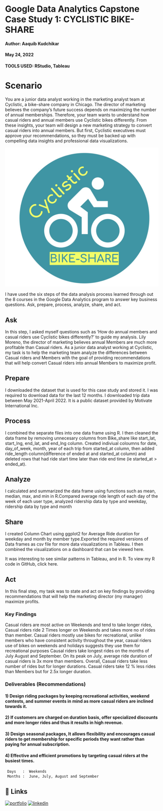 
# Google Data Analytics Capstone Case Study 1: CYCLISTIC BIKE-SHARE
#### Author: Aaquib Kudchikar

#### May 24, 2022

#### TOOLS USED: RStudio, Tableau

# Scenario

You are a junior data analyst working in the marketing analyst team at Cyclistic, a bike-share company in Chicago. The director of marketing believes the company’s future success depends on maximizing the number of annual memberships. Therefore, your team wants to understand how casual riders and annual members use Cyclistic bikes differently. From these insights, your team will design a new marketing strategy to convert casual riders into annual members. But first, Cyclistic executives must approve your recommendations, so they must be backed up with compelling data insights and professional data visualizations.

![Cyclistic](https://github.com/AaquibCodes/Analytics_Projects/blob/master/BIke_Share/Cyclistic.jpeg)

I have used the six steps of the data analysis process learned through out the 8 courses in the Google Data Analytics program to answer key business questions. Ask, prepare, process, analyze, share, and act.

## Ask
In this step, I asked myself questions such as ‘How do annual members and casual riders use Cyclistic bikes differently?’ to guide my analysis. Lily Moreno, the director of marketing believes annual Members are much more profitable than Casual riders. As a junior data analyst working at Cyclistic, my task is to help the marketing team analyze the differences between Casual riders and Members with the goal of providing recommendations that will help convert Casual riders into annual Members to maximize profit.

## Prepare
I downloaded the dataset that is used for this case study and stored it. I was required to download data for the last 12 months. I downloaded trip data between May 2021-April 2022. It is a public dataset provided by Motivate International Inc.  

## Process
I combined the separate files into one data frame using R. I then cleaned the data frame by removing unnecesary columns from Bike_share  like start_lat, start_lng, end_lat, and end_lng column. Created indiviual coloumns for date, day_of_week, month, year of each trip from started_at column, then added ride_length column(difference of ended at and started_at column) and deleted rows that had ride start time later than ride end time (ie started_at > ended_at).

## Analyze
I calculated and summarized the data frame using functions such as mean, median, max, and min in R.Compared average ride length of each day of the week of each user type, analyzed ridership data by type and weekday, ridership data by type and month

## Share
I created Column Chart using ggplot2 for Average Ride duration for weekday and month by member type.Exported the required versions of Data frames as csv file for more data visualizations in Tableau. I then combined the visualizations on a dashboard that can be viewed here.

It was interesting to see similar patterns in Tableau, and in R. To view my R code in GitHub, click here.

## Act
In this final step, my task was to state and act on key findings by providing recommendations that will help the marketing director (my manager) maximize profits.

### Key Findings
Casual riders are most active on Weekends and tend to take longer rides, Casual riders ride 2 Times longer on Weekends and takes more no of rides than member.
Casual riders mostly use bikes for recreational, unlike members who have consistent activity throughout the year, casual riders use of bikes on weekends and holidays suggests they use them for recreational purposes
Causal riders take longest rides on the months of July August and September. On its peak on July, average ride duration of casual riders is 3x more than members.
Overall, Casual riders take less number of rides but for longer durations. Casual riders take 12 % less rides than Members but for 2.5x longer duration.

### Deliverables (Recommendations)

#### 1) Design riding packages by keeping recreational activities, weekend contests, and summer events in mind as more casual riders are inclined towards it. 
#### 2) If customers are charged on duration basis, offer specialized discounts and more longer rides and thus it results in high revenue. 
#### 3) Design seasonal packages, It allows flexibility and encourages casual riders to get membership for specific periods they want rather than paying for annual subscription. 
#### 4) Effective and efficient promotions by targeting casual riders at the busiest times.
     Days   :  Weekends
     Months :  June, July, August and September



## 🔗 Links
[![portfolio](https://img.shields.io/badge/my_portfolio-000?style=for-the-badge&logo=ko-fi&logoColor=white)](https://github.com/AaquibCodes/)
[![linkedin](https://img.shields.io/badge/linkedin-0A66C2?style=for-the-badge&logo=linkedin&logoColor=white)](www.linkedin.com/in/aaquibkudchikar/)

